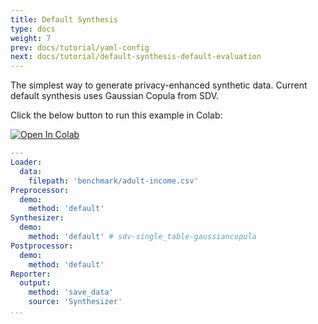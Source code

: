 ```yaml
---
title: Default Synthesis
type: docs
weight: 7
prev: docs/tutorial/yaml-config
next: docs/tutorial/default-synthesis-default-evaluation
---
```



The simplest way to generate privacy-enhanced synthetic data.
Current default synthesis uses Gaussian Copula from SDV.

Click the below button to run this example in Colab:

[![Open In Colab](https://colab.research.google.com/assets/colab-badge.svg)](https://colab.research.google.com/github/nics-tw/petsard/blob/main/demo/tutorial/default-synthesis.ipynb)

```yaml
---
Loader:
  data:
    filepath: 'benchmark/adult-income.csv'
Preprocessor:
  demo:
    method: 'default'
Synthesizer:
  demo:
    method: 'default' # sdv-single_table-gaussiancopula
Postprocessor:
  demo:
    method: 'default'
Reporter:
  output:
    method: 'save_data'
    source: 'Synthesizer'
...
```
